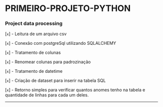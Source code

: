 # PRIMEIRO-PROJETO-PYTHON

### Project data processing


[`x`] - Leitura de um arquivo csv

[`x`] - Conexão com postgreSql utilizando SQLALCHEMY
 
[`x`] - Tratamento de colunas
 
[`x`] - Renomear colunas para padrozinação

[`x`] - Tratamento de datetime
 
[`x`] - Criação de dataset para inserir na tabela SQL

[`x`] - Retorno simples para verificar quantos anomes tenho na tabela e quantidade de linhas para cada um deles.

---
